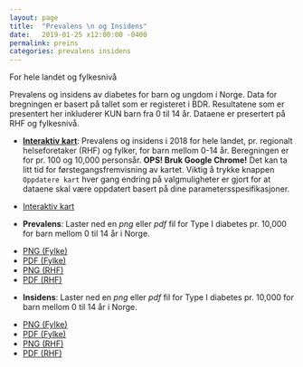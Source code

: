 ```yaml
---
layout: page
title:  "Prevalens \n og Insidens"
date:   2019-01-25 x12:00:00 -0400
permalink: preins
categories: prevalens insidens
---
```


For hele landet og fylkesnivå


Prevalens og insidens av diabetes for barn og ungdom i Norge. Data for bregningen er
basert på tallet som er registeret i BDR. Resultatene som er presentert her
inkluderer KUN barn fra 0 til 14 år. Dataene er presertert på RHF og fylkesnivå.

- [__Interaktiv kart__]( https://bdreg.shinyapps.io/interaktiv/ "interaktiv"): Prevalens
  og insidens i 2018 for hele landet, pr. regionalt helseforetaker (RHF) og fylker, for barn mellom 0-14
  år. Beregningen er for pr. 100 og 10,000 personsår. **OPS! Bruk Google Chrome!** Det kan ta litt tid
  for førstegangsfremvisning av kartet. Viktig å trykke knappen `Oppdatere kart` hver gang
  endring på valgmuligheter er gjort for at dataene skal være oppdatert basert på
  dine parametersspesifikasjoner.
  
<ul class="actions">
<li><a href="https://bdreg.shinyapps.io/interaktiv" class="button small" target="_blank">Interaktiv kart</a></li>
</ul>

- __Prevalens__: Laster ned en *png* eller *pdf* fil for Type I diabetes pr. 10,000 for barn mellom 0 til 14 år i Norge.

<ul class="actions">
<li><a href="/plot/preFylke.png" class="button small icon fa-download">PNG (Fylke)</a></li>
<li><a href="/plot/preFylke.pdf" class="button small icon fa-download">PDF (Fylke)</a></li>
<li><a href="/plot/preHF.png" class="button small icon fa-download">PNG (RHF)</a></li>
<li><a href="/plot/preHF.pdf" class="button small icon fa-download">PDF (RHF)</a></li>
</ul>

- __Insidens__: Laster ned en *png* eller *pdf* fil for Type I diabetes pr. 10,000 for barn mellom 0 til 14 år i Norge.

<ul class="actions">
<li><a href="/plot/insFylke.png" class="button small icon fa-download">PNG (Fylke)</a></li>
<li><a href="/plot/insFylke.pdf" class="button small icon fa-download">PDF (Fylke)</a></li>
<li><a href="/plot/png" class="button small icon fa-download">PNG (RHF)</a></li>
<li><a href="/plot/pdf" class="button small icon fa-download">PDF (RHF)</a></li>
</ul>



